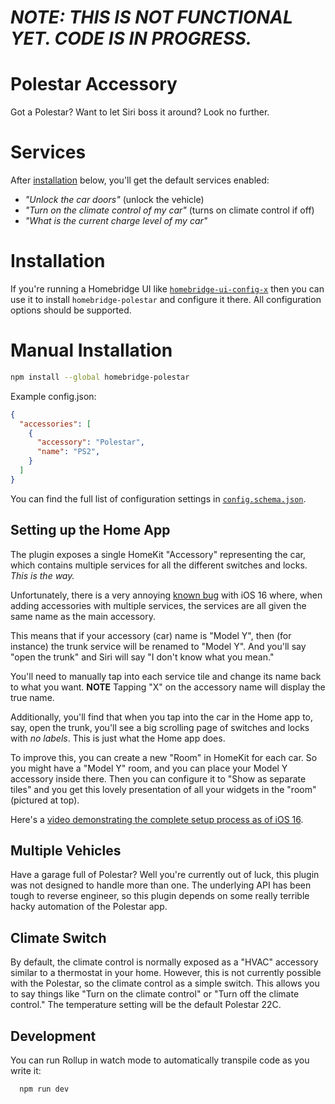 # *NOTE: THIS IS NOT FUNCTIONAL YET. CODE IS IN PROGRESS.*

# Polestar Accessory

Got a Polestar? Want to let Siri boss it around? Look no further.

# Services

After [installation](#installation) below, you'll get the default services enabled:

- _"Unlock the car doors"_ (unlock the vehicle)
- _"Turn on the climate control of my car"_ (turns on climate control if off)
- _"What is the current charge level of my car"_

# Installation

If you're running a Homebridge UI like [`homebridge-ui-config-x`](https://github.com/oznu/homebridge-config-ui-x) then you can use it to install `homebridge-polestar` and configure it there. All configuration options should be supported.

# Manual Installation

```sh
npm install --global homebridge-polestar
```

Example config.json:

```json
{
  "accessories": [
    {
      "accessory": "Polestar",
      "name": "PS2",
    }
  ]
}
```

You can find the full list of configuration settings in [`config.schema.json`](config.schema.json).

## Setting up the Home App

The plugin exposes a single HomeKit "Accessory" representing the car, which contains multiple services for all the different switches and locks. _This is the way._

Unfortunately, there is a very annoying [known bug](https://github.com/homebridge/homebridge/issues/3210) with iOS 16 where, when adding accessories with multiple services, the services are all given the same name as the main accessory.

This means that if your accessory (car) name is "Model Y", then (for instance) the trunk service will be renamed to "Model Y". And you'll say "open the trunk" and Siri will say "I don't know what you mean."

You'll need to manually tap into each service tile and change its name back to what you want.
**NOTE** Tapping "X" on the accessory name will display the true name.

Additionally, you'll find that when you tap into the car in the Home app to, say, open the trunk, you'll see a big scrolling page of switches and locks with _no labels_. This is just what the Home app does.

To improve this, you can create a new "Room" in HomeKit for each car. So you might have a "Model Y" room, and you can place your Model Y accessory inside there. Then you can configure it to "Show as separate tiles" and you get this lovely presentation of all your widgets in the "room" (pictured at top).

Here's a [video demonstrating the complete setup process as of iOS 16](https://youtu.be/sgDJmwwSOYA).

## Multiple Vehicles

Have a garage full of Polestar? Well you're currently out of luck, this plugin was not designed to handle more than one. The underlying API has been tough to reverse engineer, so this plugin depends on some really terrible hacky automation of the Polestar app. 

## Climate Switch

By default, the climate control is normally exposed as a "HVAC" accessory similar to a thermostat in your home. However, this is not currently possible with the Polestar, so the climate control as a simple switch. This allows you to say things like "Turn on the climate control" or "Turn off the climate control." The temperature setting will be the default Polestar 22C.

## Development

You can run Rollup in watch mode to automatically transpile code as you write it:

```sh
  npm run dev
```
